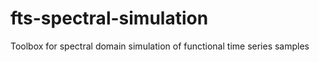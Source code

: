 # fts-spectral-simulation
Toolbox for spectral domain simulation of functional time series samples

